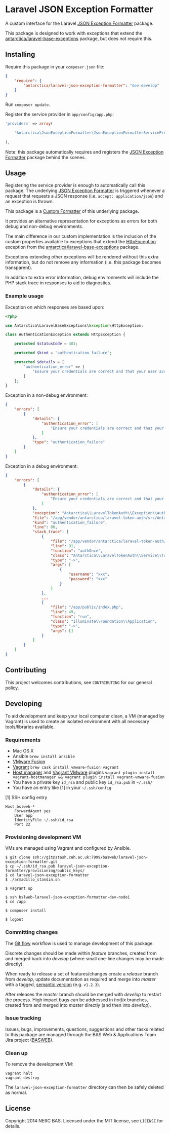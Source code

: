 # Laravel JSON Exception Formatter

A custom interface for the Laravel [JSON Exception Formatter](https://github.com/Radweb/JSON-Exception-Formatter) package.

This package is designed to work with exceptions that extend the [antarctica/laravel-base-exceptions](https://packagist.org/packages/antarctica/laravel-base-exceptions) package, but does not require this.

## Installing

Require this package in your `composer.json` file:

```json
{
	"require": {
		"antarctica/laravel-json-exception-formatter": "dev-develop"
	}
}
```

Run `composer update`.

Register the service provider in `app/config/app.php`:

```php
'providers' => array(

	'Antarctica\JsonExceptionFormatter\JsonExceptionFormatterServiceProvider',
	
),
```

Note: this package automatically requires and registers the [JSON Exception Formatter](https://github.com/Radweb/JSON-Exception-Formatter) package behind the scenes.

## Usage

Registering the service provider is enough to automatically call this package. The underlying [JSON Exception Formatter](https://github.com/Radweb/JSON-Exception-Formatter) is triggered whenever a request that requests a JSON response (i.e. `accept: application/json`) and an exception is thrown.

This package is a [Custom Formatter](https://github.com/Radweb/JSON-Exception-Formatter#custom-formatters) of this underlying package.

It provides an alternative representation for exceptions as errors for both debug and non-debug environments.

The main difference in our custom implementation is the inclusion of the custom properties available to exceptions that extend the [HttpException](https://github.com/antarctica/laravel-base-exceptions#httpexception) exception from the [antarctica/laravel-base-exceptions](https://packagist.org/packages/antarctica/laravel-base-exceptions) package.

Exceptions extending other exceptions will be rendered without this extra information, but do not remove any information (i.e. this package becomes transparent).

In addition to extra error information, debug environments will include the PHP stack trace in responses to aid to diagnostics.

### Example usage

Exception on which responses are based upon:

```php
<?php

use Antarctica\LaravelBaseExceptions\Exception\HttpException;

class AuthenticationException extends HttpException {

    protected $statusCode = 401;

    protected $kind = 'authentication_failure';

    protected $details = [
        "authentication_error" => [
            "Ensure your credentials are correct and that your user account is still active, or contact the maintainer of this API for assistance."
        ]
    ];
}
```

Exception in a non-debug environment:

```json
{
    "errors": [
        {
            "details": {
                "authentication_error": [
                    "Ensure your credentials are correct and that your user account is still active, or contact the maintainer of this API for assistance."
                ]
            },
            "type": "authentication_failure"
        }
    ]
}
```

Exception in a debug environment:

```json
{
    "errors": [
        {
            "details": {
                "authentication_error": [
                    "Ensure your credentials are correct and that your user account is still active, or contact the maintainer of this API for assistance."
                ]
            },
            "exception": "Antarctica\\LaravelTokenAuth\\Exception\\Auth\\AuthenticationException",
            "file": "/app/vendor/antarctica/laravel-token-auth/src/Antarctica/LaravelTokenAuth/Service/Token/TokenServiceJwtAuth.php",
            "kind": "authentication_failure",
            "line": 88,
            "stack_trace": [
                {
                    "file": "/app/vendor/antarctica/laravel-token-auth/src/Antarctica/LaravelTokenAuth/Service/TokenUser/TokenUserService.php",
                    "line": 91,
                    "function": "authOnce",
                    "class": "Antarctica\\LaravelTokenAuth\\Service\\Token\\TokenServiceJwtAuth",
                    "type": "->",
                    "args": [
                        {
                            "username": "xxx",
                            "password": "xxx"
                        }
                    ]
                },
                ...
                {
                    "file": "/app/public/index.php",
                    "line": 49,
                    "function": "run",
                    "class": "Illuminate\\Foundation\\Application",
                    "type": "->",
                    "args": []
                }
            ]
        }
    ]
}
```

## Contributing

This project welcomes contributions, see `CONTRIBUTING` for our general policy.

## Developing

To aid development and keep your local computer clean, a VM (managed by Vagrant) is used to create an isolated environment with all necessary tools/libraries available.

### Requirements

* Mac OS X
* Ansible `brew install ansible`
* [VMware Fusion](http://vmware.com/fusion)
* [Vagrant](http://vagrantup.com) `brew cask install vmware-fusion vagrant`
* [Host manager](https://github.com/smdahlen/vagrant-hostmanager) and [Vagrant VMware](http://www.vagrantup.com/vmware) plugins `vagrant plugin install vagrant-hostmanager && vagrant plugin install vagrant-vmware-fusion`
* You have a private key `id_rsa` and public key `id_rsa.pub` in `~/.ssh/`
* You have an entry like [1] in your `~/.ssh/config`

[1] SSH config entry

```shell
Host bslweb-*
    ForwardAgent yes
    User app
    IdentityFile ~/.ssh/id_rsa
    Port 22
```

### Provisioning development VM

VMs are managed using Vagrant and configured by Ansible.

```shell
$ git clone ssh://git@stash.ceh.ac.uk:7999/basweb/laravel-json-exception-formatter.git
$ cp ~/.ssh/id_rsa.pub laravel-json-exception-formatter/provisioning/public_keys/
$ cd laravel-json-exception-formatter
$ ./armadillo_standin.sh

$ vagrant up

$ ssh bslweb-laravel-json-exception-formatter-dev-node1
$ cd /app

$ composer install

$ logout
```

### Committing changes

The [Git flow](https://github.com/fzaninotto/Faker#formatters) workflow is used to manage development of this package.

Discrete changes should be made within *feature* branches, created from and merged back into *develop* (where small one-line changes may be made directly).

When ready to release a set of features/changes create a *release* branch from *develop*, update documentation as required and merge into *master* with a tagged, [semantic version](http://semver.org/) (e.g. `v1.2.3`).

After releases the *master* branch should be merged with *develop* to restart the process. High impact bugs can be addressed in *hotfix* branches, created from and merged into *master* directly (and then into *develop*).

### Issue tracking

Issues, bugs, improvements, questions, suggestions and other tasks related to this package are managed through the BAS Web & Applications Team Jira project ([BASWEB](https://jira.ceh.ac.uk/browse/BASWEB)).

### Clean up

To remove the development VM:

```shell
vagrant halt
vagrant destroy
```

The `laravel-json-exception-formatter` directory can then be safely deleted as normal.

## License

Copyright 2014 NERC BAS. Licensed under the MIT license, see `LICENSE` for details.

